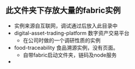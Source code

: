 ## 此文件夹下存放大量的fabric实例
* 实例来源自互联网，调试通过后放入此目录中
* digital-asset-trading-platform 数字资产交易平台
    * 在公司时做的一个调研性质的实例
* food-traceability 食品溯源实例，没有页面。
    * 自带fabric启动文件夹，链码及node服务
* 
